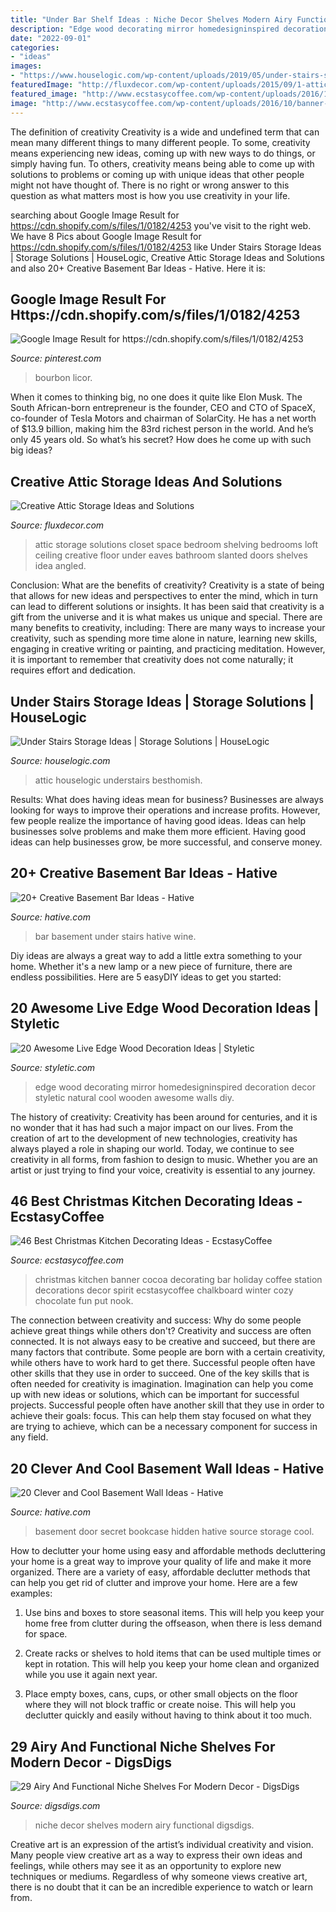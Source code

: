 ```yaml
---
title: "Under Bar Shelf Ideas : Niche Decor Shelves Modern Airy Functional Digsdigs"
description: "Edge wood decorating mirror homedesigninspired decoration decor styletic natural cool wooden awesome walls diy"
date: "2022-09-01"
categories:
- "ideas"
images:
- "https://www.houselogic.com/wp-content/uploads/2019/05/under-stairs-storage-colorful.jpg?w=1600"
featuredImage: "http://fluxdecor.com/wp-content/uploads/2015/09/1-attic-storage-ideas-solutions.jpg"
featured_image: "http://www.ecstasycoffee.com/wp-content/uploads/2016/10/banner-for-a-hot-cocoa-bar.jpg"
image: "http://www.ecstasycoffee.com/wp-content/uploads/2016/10/banner-for-a-hot-cocoa-bar.jpg"
---
```



The definition of creativity
Creativity is a wide and undefined term that can mean many different things to many different people. To some, creativity means experiencing new ideas, coming up with new ways to do things, or simply having fun. To others, creativity means being able to come up with solutions to problems or coming up with unique ideas that other people might not have thought of. There is no right or wrong answer to this question as what matters most is how you use creativity in your life.

	

		
searching about Google Image Result for https://cdn.shopify.com/s/files/1/0182/4253 you've visit to the right web. We have 8 Pics about Google Image Result for https://cdn.shopify.com/s/files/1/0182/4253 like Under Stairs Storage Ideas | Storage Solutions | HouseLogic, Creative Attic Storage Ideas and Solutions and also 20+ Creative Basement Bar Ideas - Hative. Here it is:
		
    
## Google Image Result For Https://cdn.shopify.com/s/files/1/0182/4253

<img loading=lazy src="https://i.pinimg.com/736x/3e/52/1d/3e521da26501cc7794376eaf5590866b.jpg" onerror="this.onerror=null;this.src='https://tse2.mm.bing.net/th?id=OIP.Sz2G-vvauTqjciN1M-ssXwHaLU&amp;pid=15.1';" alt="Google Image Result for https://cdn.shopify.com/s/files/1/0182/4253">

_Source: pinterest.com_

>bourbon licor. 

	

When it comes to thinking big, no one does it quite like Elon Musk. The South African-born entrepreneur is the founder, CEO and CTO of SpaceX, co-founder of Tesla Motors and chairman of SolarCity. He has a net worth of $13.9 billion, making him the 83rd richest person in the world. And he’s only 45 years old. So what’s his secret? How does he come up with such big ideas?

    
## Creative Attic Storage Ideas And Solutions

<img loading=lazy src="http://fluxdecor.com/wp-content/uploads/2015/09/1-attic-storage-ideas-solutions.jpg" onerror="this.onerror=null;this.src='https://tse4.mm.bing.net/th?id=OIP.3UIQnDoSt_18JUFgH5YNggHaJ4&amp;pid=15.1';" alt="Creative Attic Storage Ideas and Solutions">

_Source: fluxdecor.com_

>attic storage solutions closet space bedroom shelving bedrooms loft ceiling creative floor under eaves bathroom slanted doors shelves idea angled. 

	

Conclusion: What are the benefits of creativity?
Creativity is a state of being that allows for new ideas and perspectives to enter the mind, which in turn can lead to different solutions or insights. It has been said that creativity is a gift from the universe and it is what makes us unique and special. There are many benefits to creativity, including: 
There are many ways to increase your creativity, such as spending more time alone in nature, learning new skills, engaging in creative writing or painting, and practicing meditation. However, it is important to remember that creativity does not come naturally; it requires effort and dedication.

    
## Under Stairs Storage Ideas | Storage Solutions | HouseLogic

<img loading=lazy src="https://www.houselogic.com/wp-content/uploads/2019/05/under-stairs-storage-colorful.jpg?w=1600" onerror="this.onerror=null;this.src='https://tse1.mm.bing.net/th?id=OIP.7dx53mufPhF7bq8nuxedigHaJ4&amp;pid=15.1';" alt="Under Stairs Storage Ideas | Storage Solutions | HouseLogic">

_Source: houselogic.com_

>attic houselogic understairs besthomish. 

	

Results: What does having ideas mean for business?
Businesses are always looking for ways to improve their operations and increase profits. However, few people realize the importance of having good ideas. Ideas can help businesses solve problems and make them more efficient. Having good ideas can help businesses grow, be more successful, and conserve money.

    
## 20+ Creative Basement Bar Ideas - Hative

<img loading=lazy src="https://hative.com/wp-content/uploads/2014/05/basement-bar-ideas/17-wine-bar-under-stairs.jpg" onerror="this.onerror=null;this.src='https://tse1.mm.bing.net/th?id=OIP.bjCs5_dVaxdWr2_VCeVHjgHaJ4&amp;pid=15.1';" alt="20+ Creative Basement Bar Ideas - Hative">

_Source: hative.com_

>bar basement under stairs hative wine. 

	

Diy ideas are always a great way to add a little extra something to your home. Whether it's a new lamp or a new piece of furniture, there are endless possibilities. Here are 5 easyDIY ideas to get you started: 

    
## 20 Awesome Live Edge Wood Decoration Ideas | Styletic

<img loading=lazy src="https://styletic.com/wp-content/uploads/2018/03/live-edge-wood-decorations/13-live-edge-wood-decoration-ideas.jpg" onerror="this.onerror=null;this.src='https://tse2.mm.bing.net/th?id=OIP.1pynWeJe48vTcjWzVsbkLQHaQ-&amp;pid=15.1';" alt="20 Awesome Live Edge Wood Decoration Ideas | Styletic">

_Source: styletic.com_

>edge wood decorating mirror homedesigninspired decoration decor styletic natural cool wooden awesome walls diy. 

	

The history of creativity:
Creativity has been around for centuries, and it is no wonder that it has had such a major impact on our lives. From the creation of art to the development of new technologies, creativity has always played a role in shaping our world. Today, we continue to see creativity in all forms, from fashion to design to music. Whether you are an artist or just trying to find your voice, creativity is essential to any journey.

    
## 46 Best Christmas Kitchen Decorating Ideas - EcstasyCoffee

<img loading=lazy src="http://www.ecstasycoffee.com/wp-content/uploads/2016/10/banner-for-a-hot-cocoa-bar.jpg" onerror="this.onerror=null;this.src='https://tse3.mm.bing.net/th?id=OIP.ziPyMzMK_EAdlkOWXa6_FwHaK8&amp;pid=15.1';" alt="46 Best Christmas Kitchen Decorating Ideas - EcstasyCoffee">

_Source: ecstasycoffee.com_

>christmas kitchen banner cocoa decorating bar holiday coffee station decorations decor spirit ecstasycoffee chalkboard winter cozy chocolate fun put nook. 

	

The connection between creativity and success: Why do some people achieve great things while others don't?
Creativity and success are often connected. It is not always easy to be creative and succeed, but there are many factors that contribute. Some people are born with a certain creativity, while others have to work hard to get there. Successful people often have other skills that they use in order to succeed. One of the key skills that is often needed for creativity is imagination. Imagination can help you come up with new ideas or solutions, which can be important for successful projects. Successful people often have another skill that they use in order to achieve their goals: focus. This can help them stay focused on what they are trying to achieve, which can be a necessary component for success in any field.

    
## 20 Clever And Cool Basement Wall Ideas - Hative

<img loading=lazy src="https://hative.com/wp-content/uploads/2014/05/basement-wall-ideas/2-secret-bookcase-door.jpg" onerror="this.onerror=null;this.src='https://tse1.mm.bing.net/th?id=OIP.m3PQnOQWs2APjJCyO4gy5wHaJ4&amp;pid=15.1';" alt="20 Clever and Cool Basement Wall Ideas - Hative">

_Source: hative.com_

>basement door secret bookcase hidden hative source storage cool. 

	

How to declutter your home using easy and affordable methods
decluttering your home is a great way to improve your quality of life and make it more organized. There are a variety of easy, affordable declutter methods that can help you get rid of clutter and improve your home. Here are a few examples:
1. Use bins and boxes to store seasonal items. This will help you keep your home free from clutter during the offseason, when there is less demand for space.

2. Create racks or shelves to hold items that can be used multiple times or kept in rotation. This will help you keep your home clean and organized while you use it again next year.

3. Place empty boxes, cans, cups, or other small objects on the floor where they will not block traffic or create noise. This will help you declutter quickly and easily without having to think about it too much.


    
## 29 Airy And Functional Niche Shelves For Modern Decor - DigsDigs

<img loading=lazy src="https://www.digsdigs.com/photos/airy-and-functional-niche-shelves-for-modern-decor-1.jpg" onerror="this.onerror=null;this.src='https://tse3.mm.bing.net/th?id=OIP.nQyWyZfJy4E9xXYDVbPaagHaLL&amp;pid=15.1';" alt="29 Airy And Functional Niche Shelves For Modern Decor - DigsDigs">

_Source: digsdigs.com_

>niche decor shelves modern airy functional digsdigs. 

	

Creative art is an expression of the artist’s individual creativity and vision. Many people view creative art as a way to express their own ideas and feelings, while others may see it as an opportunity to explore new techniques or mediums. Regardless of why someone views creative art, there is no doubt that it can be an incredible experience to watch or learn from.

